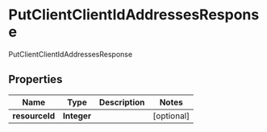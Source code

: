 

# PutClientClientIdAddressesResponse

PutClientClientIdAddressesResponse

## Properties

| Name | Type | Description | Notes |
|------------ | ------------- | ------------- | -------------|
|**resourceId** | **Integer** |  |  [optional] |



